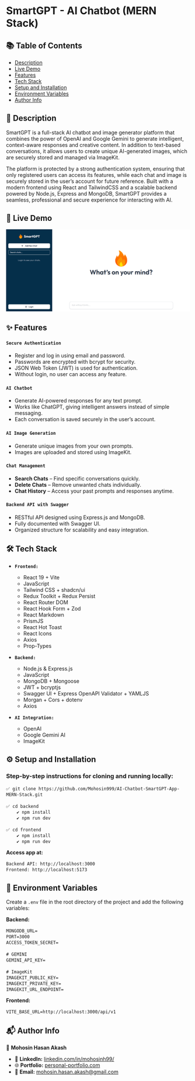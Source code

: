# SmartGPT - AI Chatbot (MERN Stack)

## 📚 Table of Contents

- [Description](#-description)
- [Live Demo](#-live-demo)
- [Features](#-features)
- [Tech Stack](#️-tech-stack)
- [Setup and Installation](#️-setup-and-installation)
- [Environment Variables](#-environment-variables)
- [Author Info](#-author-info)

## 📝 Description

SmartGPT is a full-stack AI chatbot and image generator platform that combines the power of OpenAI and Google Gemini to generate intelligent, context-aware responses and creative content. In addition to text-based conversations, it allows users to create unique AI-generated images, which are securely stored and managed via ImageKit.

The platform is protected by a strong authentication system, ensuring that only registered users can access its features, while each chat and image is securely stored in the user’s account for future reference. Built with a modern frontend using React and TailwindCSS and a scalable backend powered by Node.js, Express and MongoDB, SmartGPT provides a seamless, professional and secure experience for interacting with AI.

## 🚀 Live Demo

[![Project Screenshot](./frontend/public/readme_file_img.png)](https://smart-gpt-app-client.vercel.app/)

## ✨ Features

#### `Secure Authentication`

- Register and log in using email and password.
- Passwords are encrypted with bcrypt for security.
- JSON Web Token (JWT) is used for authentication.
- Without login, no user can access any feature.

#### `AI Chatbot`

- Generate AI-powered responses for any text prompt.
- Works like ChatGPT, giving intelligent answers instead of simple messaging.
- Each conversation is saved securely in the user’s account.

#### `AI Image Generation`

- Generate unique images from your own prompts.
- Images are uploaded and stored using ImageKit.

#### `Chat Management`

- **Search Chats** – Find specific conversations quickly.
- **Delete Chats** – Remove unwanted chats individually.
- **Chat History** – Access your past prompts and responses anytime.

#### `Backend API with Swagger`

- RESTful API designed using Express.js and MongoDB.
- Fully documented with Swagger UI.
- Organized structure for scalability and easy integration.

## 🛠️ Tech Stack

- **`Frontend:`**

  - React 19 + Vite
  - JavaScript
  - Tailwind CSS + shadcn/ui
  - Redux Toolkit + Redux Persist
  - React Router DOM
  - React Hook Form + Zod
  - React Markdown
  - PrismJS
  - React Hot Toast
  - React Icons
  - Axios
  - Prop-Types

- **`Backend:`**
  - Node.js & Express.js
  - JavaScript
  - MongoDB + Mongoose
  - JWT + bcryptjs
  - Swagger UI + Express OpenAPI Validator + YAMLJS
  - Morgan + Cors + dotenv
  - Axios
- **`AI Integration:`**
  - OpenAI
  - Google Gemini AI
  - ImageKit

## ⚙️ Setup and Installation

### Step-by-step instructions for cloning and running locally:

```
✅ git clone https://github.com/Mohosin999/AI-Chatbot-SmartGPT-App-MERN-Stack.git

✅ cd backend
    ✔️ npm install
    ✔️ npm run dev

✅ cd frontend
    ✔️ npm install
    ✔️ npm run dev
```

**Access app at:**

```
Backend API: http://localhost:3000
Frontend: http://localhost:5173
```

## 🔑 Environment Variables

Create a `.env` file in the root directory of the project and add the following variables:

**Backend:**

```
MONGODB_URL=
PORT=3000
ACCESS_TOKEN_SECRET=

# GEMINI
GEMINI_API_KEY=

# ImageKit
IMAGEKIT_PUBLIC_KEY=
IMAGEKIT_PRIVATE_KEY=
IMAGEKIT_URL_ENDPOINT=
```

**Frontend:**

```
VITE_BASE_URL=http://localhost:3000/api/v1
```

## 📬 Author Info

👤 **Mohosin Hasan Akash**

- 💼 **LinkedIn:** [linkedin.com/in/mohosinh99/](https://www.linkedin.com/in/mohosinh99/)
- 🌐 **Portfolio:** [personal-portfolio.com](https://personal-portfolio-website-brown-nine.vercel.app/)
- 📧 **Email:** mohosin.hasan.akash@gmail.com
